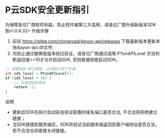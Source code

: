 # P云SDK安全更新指引

为保障各位厂商软件利益，防止软件被第三方滥用，请各位厂商升级新版本SDK到v1.0.6.32+
升级步骤
1. 前往 https://gitee.com/chinaroad/4pyun-api/releases 下载最新版本更新本地4pyun-api.dll文件;
2. 为防止通过替换低版本绕过验证，请各位厂商通过调用 PYunAPILevel 方法判断返回值>=10才允许启动SDK, 否则直接拒绝启动SDK。

```c
// 获取SDK API等级, 必须执行这个步骤
int sdk_level = PYunAPILevel();
if (sdk_level < 10) {
    // 过低的SDK版本
    return -1;
}
```

说明
- 更新后SDK在执行启动前会验证配置的域名端口是否合法, 不合法将拒绝建立链接；
- 当SDK链接到服务端后，SDK将验证当前服务端返回到客户端地址是否合法，若不合法也将直接关闭链接。
